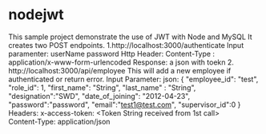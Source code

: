 # nodejwt
This sample project demonstrate the use of JWT with Node and MySQL
It creates two POST endpoints.
1.http://localhost:3000/authenticate
  Input paramenter:
    userName
    password
 Http Header:
    Content-Type : application/x-www-form-urlencoded
 Response:
    a json with toekn
2. http://localhost:3000/api/employee This will add a new employee if authenticated or return error.
   Input Parameter:
    json: {
	"employee_id": "test",
              "role_id": 1,
              "first_name": "String",
              "last_name" : "String",
              "designation":"SWD",
              "date_of_joining": "2012-04-23",
              "password":"password",
              "email":"test1@test.com",
              "supervisor_id":0
    }  
    Headers:
        x-access-token: <Token String received from 1st call>  
        Content-Type: application/json        